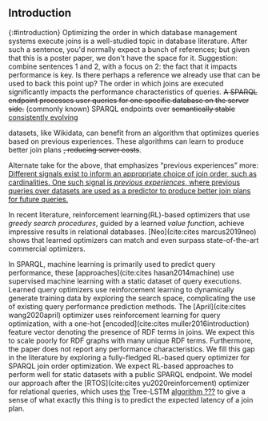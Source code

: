 ## Introduction
{:#introduction}
Optimizing the order in which database management systems execute joins is a well-studied topic in database literature.
<span class="comment" data-author="RV">After such a sentence, you'd normally expect a bunch of references; but given that this is a poster paper, we don't have the space for it. Suggestion: combine sentences 1 and 2, with a focus on 2: the fact that it impacts performance is key. Is there perhaps a reference we already use that can be used to back this point up?</span>
The order in which joins are executed significantly impacts the performance characteristics of queries. 
<del class="comment" data-author="RV">A SPARQL endpoint processes user queries for one specific database on the server side.</del>
<span class="comment" data-author="RV">(commonly known)</span>
SPARQL endpoints over <del class="comment" data-author="RV">semantically stable</del> 
<ins class="comment" data-author="RV">consistently evolving</ins>
<!-- (Not sure how correct sementically stable datasets is, I mean to say datasets that don't undergo drastic changes in meaning or subject)  -->
datasets, like Wikidata, can benefit from an algorithm that optimizes queries based on previous experiences. These algorithms can learn to produce better join plans <del class="comment" data-author="RV">, reducing server costs</del>.

<span class="comment" data-author="RV">Alternate take for the above, that emphasizes <q>previous experiences</q> more:</span>
<ins class="comment" data-author="RV">Different signals exist to inform an appropriate choice of join order, such as cardinalities. One such signal is _previous experiences_, where previous queries over datasets are used as a predictor to produce better join plans for future queries.</ins>

In recent literature, reinforcement learning(RL)-based optimizers that use _greedy search procedures_, guided by a learned _value function_, achieve impressive results in relational databases. [Neo](cite:cites marcus2019neo) shows that learned optimizers can match and even surpass state-of-the-art commercial optimizers.

In SPARQL, machine learning is primarily used to predict query performance, these [approaches](cite:cites hasan2014machine) use supervised machine learning with a static dataset of query executions. Learned query optimizers use reinforcement learning to dynamically generate training data by exploring the search space, complicating the use of existing query performance prediction methods. 
The [April](cite:cites wang2020april) optimizer uses reinforcement learning for query optimization, with a one-hot [encoded](cite:cites muller2016introduction) feature vector denoting the presence of RDF terms in joins. We expect this to scale poorly for RDF graphs with many unique RDF terms. Furthermore, the paper does not report any performance characteristics. 
We fill this gap in the literature by exploring a fully-fledged RL-based query optimizer for SPARQL join order optimization. We expect RL-based approaches to perform well for static datasets with a public SPARQL endpoint.
We model our approach after the [RTOS](cite:cites yu2020reinforcement) optimizer for relational queries, which uses <ins class="comment" data-author="RV">the</ins> Tree-LSTM <ins class="comment" data-author="RV">algorithm ???</ins> <span class="comment" data-author="RV">to give a sense of what exactly this thing is</span> to predict the expected latency of a join plan. 

<!-- 
{:.comment data-author="RT"}
The structure of the intro is already quite good, but I think we can improve things.
The introduction is currently one large paragraph, so I would suggest splitting it up, where each paragraph has its own focus.
Also, we need a better motivation for this work than just "wouldn't it be nice to do this?".
We can use the DBpedia/Wikidata use case here, as something we would like to optimize.

{:.comment data-author="RT"}
Suggestion for a new intro structure:
- Talk about SPARQL querying in general, and introduce the DBpedia/Wikidata use case.
- The use of RL in RDBs, and the benefits they give there.
- The potential of RL in SPARQL, and that you investigate it. -->
